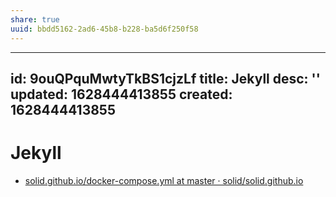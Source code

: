```yaml
---
share: true
uuid: bbdd5162-2ad6-45b8-b228-ba5d6f250f58
---
```

---
id: 9ouQPquMwtyTkBS1cjzLf
title: Jekyll
desc: ''
updated: 1628444413855
created: 1628444413855
---
# Jekyll
*   [solid.github.io/docker-compose.yml at master · solid/solid.github.io](https://github.com/solid/solid.github.io/blob/master/docker-compose.yml)
